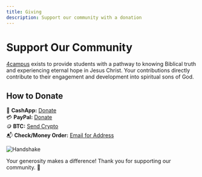 ```yaml
---
title: Giving
description: Support our community with a donation
---
```


# Support Our Community

[4campus](https://www.4campus.net/) exists to provide students with a pathway to knowing Biblical truth and experiencing eternal hope in Jesus Christ. Your contributions directly contribute to their engagement and development into spiritual sons of God.

## How to Donate

💸 **CashApp:** [Donate](https://cash.me/$ancientpathsio)  
💳 **PayPal:** [Donate](https://www.paypal.com/ncp/payment/5UEDTRTKWPZVC)  
🪙 **BTC:** [Send Crypto](https://cash.me/$ancientpathsio)  
📬 **Check/Money Order:** [Email for Address](mailto:ancientpaths.io@gmail.com)

![Handshake](/img/handshake.png)

Your generosity makes a difference! Thank you for supporting our community. 🙌
